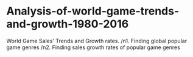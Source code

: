 # Analysis-of-world-game-trends-and-growth-1980-2016
World Game Sales' Trends and Growth rates. /n1. Finding global popular game genres /n2. Finding sales growth rates of popular game genres 
